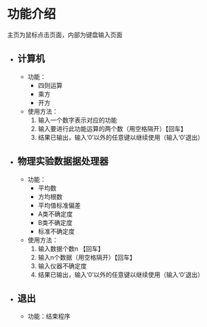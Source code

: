 # 功能介绍
主页为鼠标点击页面，内部为键盘输入页面
- ## 计算机
	- 功能：
		- 四则运算
		- 乘方
		- 开方
	- 使用方法：
		1. 输入一个数字表示对应的功能
		2. 输入要进行此功能运算的两个数（用空格隔开）【回车】
		3. 结果已输出，输入‘0’以外的任意键以继续使用（输入‘0’退出）
- ## 物理实验数据据处理器
	- 功能：
		- 平均数
		- 方均根数
		- 平均值标准偏差
		- A类不确定度
		- B类不确定度
		- 标准不确定度
	- 使用方法：
		1. 输入数据个数n 【回车】
		2. 输入n个数据（用空格隔开）【回车】
		3. 输入仪器不确定度
		4. 结果已输出，输入‘0’以外的任意键以继续使用（输入‘0’退出）
- ## 退出
	- 功能：结束程序